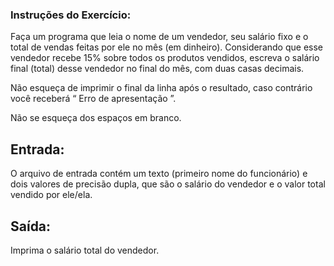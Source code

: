 ### Instruções do Exercício: 
Faça um programa que leia o nome de um vendedor, seu salário fixo e o total de vendas feitas por ele no mês (em dinheiro). Considerando que esse vendedor recebe 15% sobre todos os produtos vendidos, escreva o salário final (total) desse vendedor no final do mês, com duas casas decimais.

Não esqueça de imprimir o final da linha após o resultado, caso contrário você receberá “ Erro de apresentação ”.

Não se esqueça dos espaços em branco.

## Entrada:
O arquivo de entrada contém um texto (primeiro nome do funcionário) e dois valores de precisão dupla, que são o salário do vendedor e o valor total vendido por ele/ela.

## Saída:
Imprima o salário total do vendedor.